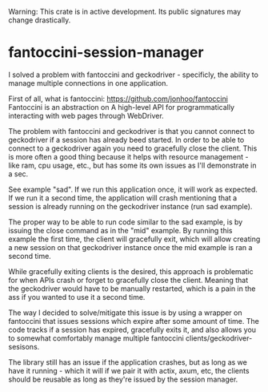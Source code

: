 Warning: This crate is in active development. Its public signatures may change drastically.

# fantoccini-session-manager
I solved a problem with fantoccini and geckodriver - specificly, the ability to manage multiple connections in one application. 

First of all, what is fantoccini: https://github.com/jonhoo/fantoccini
Fantoccini is an abstraction on A high-level API for programmatically interacting with web pages through WebDriver.

The problem with fantoccini and geckodriver is that you cannot connect to geckodriver if a session has already beed started. In order to be able to connect to a geckodriver again you need to gracefully close the client. This is more often a good thing because it helps with resource management - like ram, cpu usage, etc., but has some its own issues as I'll demonstrate in a sec.

See example "sad". If we run this application once, it will work as expected. If we run it a second time, the application will crash mentioning that a session is already running on the geckodriver instance (run sad example).

The proper way to be able to run code similar to the sad example, is by issuing the close command as in the "mid" example. By running this example the first time, the client will gracefully exit, which will allow creating a new session on that geckodriver instance once the mid example is ran a second time.

While gracefully exiting clients is the desired, this approach is problematic for when APIs crash or forget to gracefully close the client. Meaning that the geckodriver would have to be manually restarted, which is a pain in the ass if you wanted to use it a second time.

The way I decided to solve/mitigate this issue is by using a wrapper on fantoccini that issues sessions which expire after some amount of time. The code tracks if a session has expired, gracefully exits it, and also allows you to somewhat comfortably manage multiple fantoccini clients/geckodriver-sesisons.

The library still has an issue if the application crashes, but as long as we have it running - which it will if we pair it with actix, axum, etc, the clients should be reusable as long as they're issued by the session manager.
